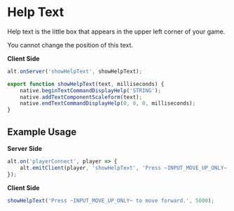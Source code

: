 # Help Text

Help text is the little box that appears in the upper left corner of your game.

You cannot change the position of this text.

**Client Side**

```js
alt.onServer('showHelpText', showHelpText);

export function showHelpText(text, milliseconds) {
    native.beginTextCommandDisplayHelp('STRING');
    native.addTextComponentScaleform(text);
    native.endTextCommandDisplayHelp(0, 0, 0, milliseconds);
}
```

## Example Usage

**Server Side**

```js
alt.on('playerConnect', player => {
    alt.emitClient(player, 'showHelpText', 'Press ~INPUT_MOVE_UP_ONLY~ to move forward.', 5000);
});
```

**Client Side**

```js
showHelpText('Press ~INPUT_MOVE_UP_ONLY~ to move forward.', 5000);
```